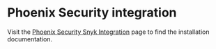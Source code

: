 # Phoenix Security integration

Visit the [Phoenix Security Snyk Integration](https://kb.phoenix.security/?ht\_kb=snyk-integration) page to find the installation documentation. &#x20;
